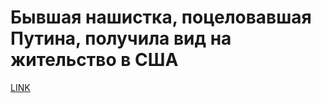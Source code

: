 # Бывшая нашистка, поцеловавшая Путина, получила вид на жительство в США



[LINK](https://varlamov.ru/2279667.html)